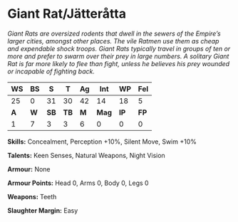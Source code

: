 # Giant Rat/Jätteråtta

_Giant Rats are oversized rodents that dwell in the sewers
of the Empire’s larger cities, amongst other places. The vile
Ratmen use them as cheap and expendable shock troops.
Giant Rats typically travel in groups of ten or more and
prefer to swarm over their prey in large numbers. A solitary
Giant Rat is far more likely to flee than fight, unless he
believes his prey wounded or incapable of fighting back._

|**WS**|**BS**|**S**|**T**|**Ag**|**Int**|**WP**|**Fel**|
|--|--|-|-|--|---|--|---|
|25|0|31|30|42|14|18|5|
|**A**|**W**|**SB**|**TB**|**M**|**Mag**|**IP**|**FP**|
|1|7|3|3|6|0|0|0|

**Skills:** Concealment, Perception +10%, Silent Move, Swim +10%

**Talents:** Keen Senses, Natural Weapons, Night Vision

**Armour:** None

**Armour Points:** Head 0, Arms 0, Body 0, Legs 0

**Weapons:** Teeth

**Slaughter Margin:** Easy